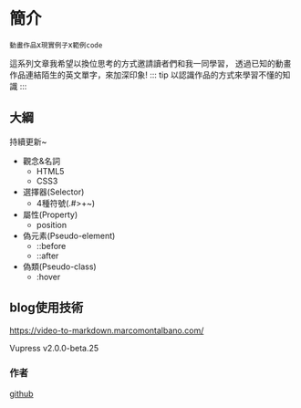 # 簡介
`動畫作品`x`現實例子`x`範例code`

這系列文章我希望以換位思考的方式邀請讀者們和我一同學習，
透過已知的動畫作品連結陌生的英文單字，來加深印象!
::: tip 以認識作品的方式來學習不懂的知識
:::


## 大綱

持續更新~

- 觀念&名詞
  - HTML5
  - CSS3
- 選擇器(Selector)
  - 4種符號(.#>+~)
- 屬性(Property)
  - position
- 偽元素(Pseudo-element)
  - ::before
  - ::after
- 偽類(Pseudo-class)
  - :hover

## blog使用技術

https://video-to-markdown.marcomontalbano.com/

Vupress v2.0.0-beta.25

### 作者
[github](https://github.com/dpes8693)